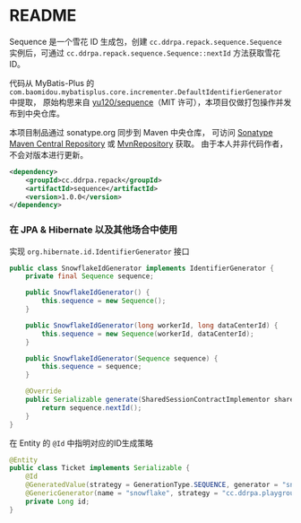 # README

Sequence 是一个雪花 ID 生成包，创建 `cc.ddrpa.repack.sequence.Sequence` 实例后，可通过 `cc.ddrpa.repack.sequence.Sequence::nextId` 方法获取雪花 ID。

代码从 MyBatis-Plus 的 `com.baomidou.mybatisplus.core.incrementer.DefaultIdentifierGenerator` 中提取，
原始构思来自 [yu120/sequence](https://gitee.com/yu120/sequence)（MIT 许可），本项目仅做打包操作并发布到中央仓库。

本项目制品通过 sonatype.org 同步到 Maven 中央仓库，
可访问 [Sonatype Maven Central Repository](https://central.sonatype.com/artifact/cc.ddrpa.repack/sequence) 或
[MvnRepository](https://mvnrepository.com/artifact/cc.ddrpa.repack/sequence) 获取。
由于本人并非代码作者，不会对版本进行更新。

```xml
<dependency>
    <groupId>cc.ddrpa.repack</groupId>
    <artifactId>sequence</artifactId>
    <version>1.0.0</version>
</dependency>
```

### 在 JPA & Hibernate 以及其他场合中使用

实现 `org.hibernate.id.IdentifierGenerator` 接口

``` java
public class SnowflakeIdGenerator implements IdentifierGenerator {
    private final Sequence sequence;

    public SnowflakeIdGenerator() {
        this.sequence = new Sequence();
    }

    public SnowflakeIdGenerator(long workerId, long dataCenterId) {
        this.sequence = new Sequence(workerId, dataCenterId);
    }

    public SnowflakeIdGenerator(Sequence sequence) {
        this.sequence = sequence;
    }

    @Override
    public Serializable generate(SharedSessionContractImplementor sharedSessionContractImplementor, Object o) throws HibernateException {
        return sequence.nextId();
    }
}
```

在 Entity 的 `@Id` 中指明对应的ID生成策略

``` java
@Entity
public class Ticket implements Serializable {
    @Id
    @GeneratedValue(strategy = GenerationType.SEQUENCE, generator = "snowflake")
    @GenericGenerator(name = "snowflake", strategy = "cc.ddrpa.playground.SnowflakeIdGenerator")
    private Long id;
}
```
